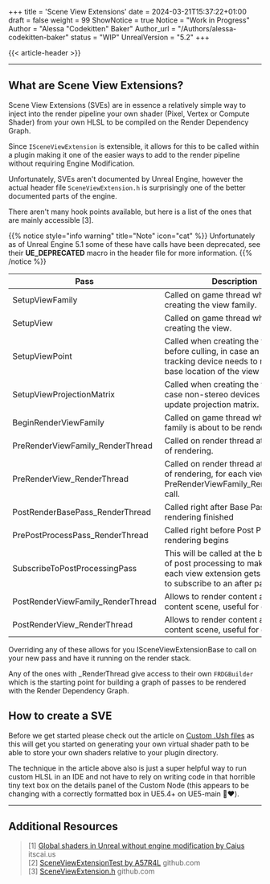 +++
title = 'Scene View Extensions'
date = 2024-03-21T15:37:22+01:00
draft = false
weight = 99
ShowNotice = true
Notice = "Work in Progress"
Author = "Alessa \"Codekitten\" Baker"
Author_url = "/Authors/alessa-codekitten-baker"
status = "WIP"
UnrealVersion = "5.2"
+++

{{< article-header >}}

---

## What are Scene View Extensions?

Scene View Extensions (SVEs) are in essence a relatively simple way to inject into the render pipeline your own shader 
(Pixel, Vertex or Compute Shader) from your own HLSL to be compiled on the Render Dependency Graph. 

Since ``ISceneViewExtension`` is extensible, it allows for this to be called within a plugin making it one of the easier 
ways to add to the render pipeline without requiring Engine Modification.

Unfortunately, SVEs aren't documented by Unreal Engine, however the actual header file ``SceneViewExtension.h`` is 
surprisingly one of the better documented parts of the engine.

There aren't many hook points available, but here is a list of the ones that are mainly accessible [3].

{{% notice style="info warning" title="Note" icon="cat" %}}
Unfortunately as of Unreal Engine 5.1 some of these have calls have been deprecated, see their **UE_DEPRECATED** macro in the
header file for more information.
{{% /notice %}}

| Pass                              | Description                                                                                                                                      |
|-----------------------------------|--------------------------------------------------------------------------------------------------------------------------------------------------|
| SetupViewFamily                   | Called on game thread when creating the view family.                                                                                             |
| SetupView                         | Called on game thread when creating the view.                                                                                                    |
| SetupViewPoint                    | Called when creating the viewpoint, before culling, in case an external tracking device needs to modify the base location of the view            |
| SetupViewProjectionMatrix         | Called when creating the view, in case non-stereo devices need to update projection matrix.                                                      |
| BeginRenderViewFamily             | Called on game thread when view family is about to be rendered.                                                                                  |
| PreRenderViewFamily_RenderThread  | Called on render thread at the start of rendering.                                                                                               |
| PreRenderView_RenderThread        | Called on render thread at the start of rendering, for each view, after PreRenderViewFamily_RenderThread call.                                   |
| PostRenderBasePass_RenderThread   | Called right after Base Pass rendering finished                                                                                                  |
| PrePostProcessPass_RenderThread   | Called right before Post Processing rendering begins                                                                                             |
| SubscribeToPostProcessingPass     | This will be called at the beginning of post processing to make sure that each view extension gets a chance to subscribe to an after pass event. |
| PostRenderViewFamily_RenderThread | Allows to render content after the 3D content scene, useful for debugging                                                                        |
| PostRenderView_RenderThread       | Allows to render content after the 3D content scene, useful for debugging                                                                        |

Overriding any of these allows for you ISceneViewExtensionBase to call on your new pass and have it running on the render
stack.

Any of the ones with _RenderThread give access to their own ```FRDGBuilder``` which is the starting point for building
a graph of passes to be rendered with the Render Dependency Graph.

## How to create a SVE

Before we get started please check out the article on [Custom .Ush files]() as this will get you started on generating
your own virtual shader path to be able to store your own shaders relative to your plugin directory.

The technique in the article above also is just a super helpful way to run custom HLSL in an IDE and not have to rely
on writing code in that horrible tiny text box on the details panel of the Custom Node 
(this appears to be changing with a correctly formatted box in UE5.4+ on UE5-main 👀❤️).


---

## Additional Resources
> [1] [Global shaders in Unreal without engine modification by Caius](https://itscai.us/blog/post/ue-view-extensions/) itscai.us    
> [2] [SceneViewExtensionTest by A57R4L](https://github.com/A57R4L/SceneViewExtTest) github.com  
> [3] [SceneViewExtension.h](https://github.com/EpicGames/UnrealEngine/blob/d94b38ae3446da52224bedd2568c078f828b4039/Engine/Source/Runtime/Engine/Public/SceneViewExtension.h) github.com  
